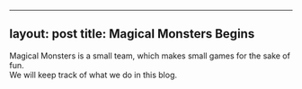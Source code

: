 
---
layout: post
title: Magical Monsters Begins
---

Magical Monsters is a small team, which makes small games for the sake of fun.  
We will keep track of what we do in this blog. 

